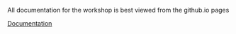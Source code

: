 All documentation for the workshop is best viewed from the github.io pages

[Documentation](https://ucdavis-bioinformatics-training.github.io/2019-Winter-Bioinformatics_Command_Line_and_R_Prerequisites_Workshop/)
